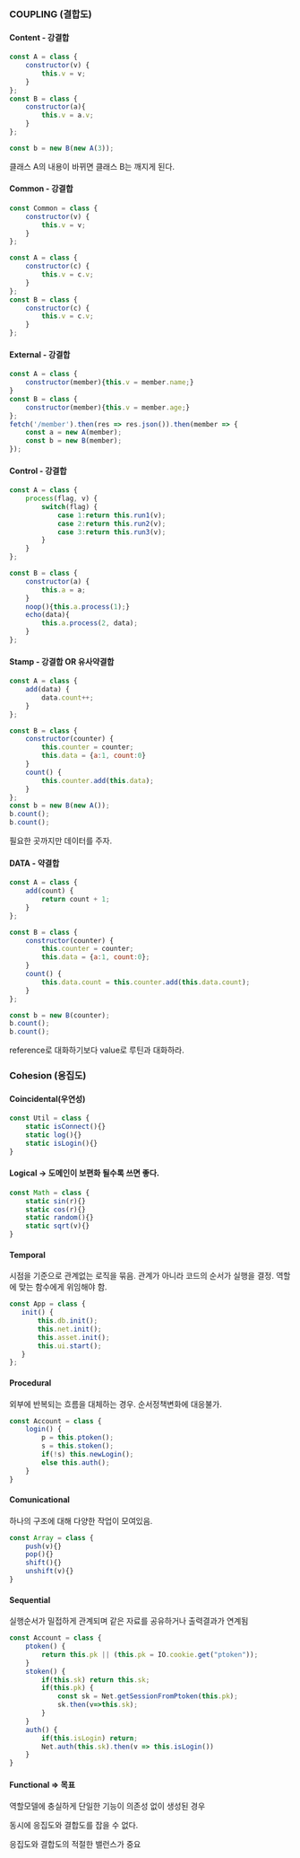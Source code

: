### COUPLING (결합도)



#### Content  - 강결합



```javascript
const A = class {
	constructor(v) {
        this.v = v;
    }
};
const B = class {
	constructor(a){
        this.v = a.v;
	}
};

const b = new B(new A(3));
```



클래스 A의 내용이 바뀌면 클래스 B는 깨지게 된다.



#### Common - 강결합



```javascript
const Common = class {
	constructor(v) {
        this.v = v;
    }
};

const A = class {
    constructor(c) {
        this.v = c.v;
    }
};
const B = class {
    constructor(c) {
		this.v = c.v;
    }
};
```



#### External - 강결합

```javascript
const A = class {
	constructor(member){this.v = member.name;}
}
const B = class {
	constructor(member){this.v = member.age;}
};
fetch('/member').then(res => res.json()).then(member => {
    const a = new A(member);
    const b = new B(member);
});
```



#### Control - 강결합

```javascript
const A = class {
    process(flag, v) {
        switch(flag) {
            case 1:return this.run1(v);
            case 2:return this.run2(v);
            case 3:return this.run3(v);
        }
    }
};

const B = class {
    constructor(a) {
		this.a = a;
    }
    noop(){this.a.process(1);}
    echo(data){
        this.a.process(2, data);
    }
};
```



#### Stamp - 강결합 OR 유사약결합

```javascript
const A = class {
	add(data) {
        data.count++;
    }
};

const B = class {
    constructor(counter) {
        this.counter = counter;
        this.data = {a:1, count:0}
    }
    count() {
        this.counter.add(this.data);
    }
};
const b = new B(new A()); 
b.count();
b.count();
```

필요한 곳까지만 데이터를 주자.





#### DATA - 약결합

```javascript
const A = class {
	add(count) {
		return count + 1;
    }
};

const B = class {
    constructor(counter) {
        this.counter = counter;
        this.data = {a:1, count:0};
    }
    count() {
        this.data.count = this.counter.add(this.data.count);
    }
};

const b = new B(counter);
b.count();
b.count();
```



reference로 대화하기보다 value로 루틴과 대화하라.



### Cohesion (응집도)

#### Coincidental(우연성)

```javascript
const Util = class {
    static isConnect(){}
    static log(){}
    static isLogin(){}
}
```

#### Logical -> 도메인이 보편화 될수록 쓰면 좋다. 

```javascript
const Math = class {
    static sin(r){}
    static cos(r){}
    static random(){}
    static sqrt(v){}
}
```

#### Temporal

시점을 기준으로 관계없는 로직을 묶음. 관계가 아니라 코드의 순서가 실행을 결정. 역할에 맞는 함수에게 위임해야 함.

 ```javascript
const App = class {
    init() {
        this.db.init();
        this.net.init();
        this.asset.init();
        this.ui.start();
    }
};
 ```



#### Procedural

외부에 반복되는 흐름을 대체하는 경우. 순서정책변화에 대응불가.

```javascript
const Account = class {
    login() {
		p = this.ptoken();
        s = this.stoken();
        if(!s) this.newLogin();
        else this.auth();
    }
}
```



#### Comunicational

하나의 구조에 대해 다양한 작업이 모여있음.



```javascript
const Array = class {
    push(v){}
    pop(){}
    shift(){}
    unshift(v){}
}
```



#### Sequential

실행순서가 밀접하게 관계되며 같은 자료를 공유하거나 출력결과가 연계됨

```javascript
const Account = class {
    ptoken() {
        return this.pk || (this.pk = IO.cookie.get("ptoken"));
    }
    stoken() {
        if(this.sk) return this.sk;
        if(this.pk) {
            const sk = Net.getSessionFromPtoken(this.pk);
            sk.then(v=>this.sk);
        }
    }
    auth() {
        if(this.isLogin) return; 
        Net.auth(this.sk).then(v => this.isLogin())
    }
}
```



#### Functional => 목표

역할모델에 충실하게 단일한 기능이 의존성 없이 생성된 경우



동시에 응집도와 결합도를 잡을 수 없다. 

응집도와 결합도의 적절한 밸런스가 중요